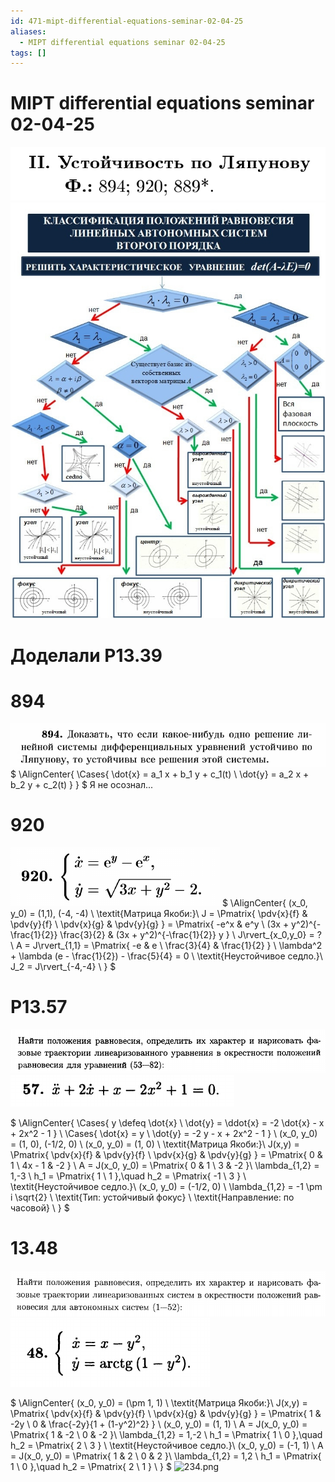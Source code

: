 ```yaml
---
id: 471-mipt-differential-equations-seminar-02-04-25
aliases:
  - MIPT differential equations seminar 02-04-25
tags: []
---
```


# MIPT differential equations seminar 02-04-25

![1.png](assets/imgs/02-04-25_16-00-01_138_02-04-25_16-00-01_194.png)
![2.png](assets/imgs/26-03-25_15-46-21_828_26-03-25_15-46-21_352.png)

# Доделали Р13.39

# 894

![894.png](assets/imgs/02-04-25_16-07-54_429_02-04-25_16-07-54_382.png)
$
\AlignCenter{
\Cases{
\dot{x} = a_1 x + b_1 y + c_1(t) \\
\dot{y} = a_2 x + b_2 y + c_2(t)
}
}
$
Я не осознал...

# 920

![920.png](assets/imgs/02-04-25_16-08-14_304_02-04-25_16-08-14_582.png)
$
\AlignCenter{
(x_0, y_0) = (1,1), (-4, -4) \\
\textit{Матрица Якоби:}\\
J = \Pmatrix{
\pdv{x}{f} & \pdv{y}{f} \\
\pdv{x}{g} & \pdv{y}{g}
} = \Pmatrix{
-e^x & e^y \\
(3x + y^2)^{-\frac{1}{2}} \frac{3}{2} & (3x + y^2)^{-\frac{1}{2}} y
} \\
J\rvert_{x_0,y_0} = ? \\
A = J\rvert_{1,1} = \Pmatrix{
-e & e \\
\frac{3}{4} & \frac{1}{2}
} \\
\lambda^2 + \lambda (e - \frac{1}{2}) - \frac{5}{4} = 0 \\
\textit{Неустойчивое седло.}\\
J_2 = J\rvert_{-4,-4} \\
}
$

# Р13.57

![1357.png](assets/imgs/02-04-25_16-27-54_774_02-04-25_16-27-54_147.png)
![13572.png](assets/imgs/02-04-25_16-28-39_614_02-04-25_16-28-39_925.png)

$
\AlignCenter{
\Cases{
y \defeq \dot{x} \\
\dot{y} = \ddot{x} = -2 \dot{x} - x + 2x^2 - 1
} \\
\Cases{
\dot{x} = y \\
\dot{y} = -2 y - x + 2x^2 - 1
} \\
(x_0, y_0) = (1, 0), (-1/2, 0) \\
(x_0, y_0) = (1, 0) \\
\textit{Матрица Якоби:}\\
J(x,y) = \Pmatrix{
\pdv{x}{f} & \pdv{y}{f} \\
\pdv{x}{g} & \pdv{y}{g}
} = \Pmatrix{
0 & 1 \\
4x - 1 & -2
} \\
A = J(x_0, y_0) = \Pmatrix{
0 & 1 \\
3 & -2
}\\
\lambda_{1,2} = 1,-3 \\
h_1 = \Pmatrix{
1 \\ 1
},\quad
h_2 = \Pmatrix{
-1 \\ 3
} \\
\textit{Неустойчивое седло.}\\
(x_0, y_0) = (-1/2, 0) \\
\lambda_{1,2} = -1 \pm i \sqrt{2} \\
\textit{Тип: устойчивый фокус} \\
\textit{Направление: по часовой} \\
}
$

# 13.48

![.png](assets/imgs/02-04-25_17-24-32_321_02-04-25_17-24-32_501.png)
![13-48.png](assets/imgs/02-04-25_16-45-46_100_02-04-25_16-45-46_814.png)

$
\AlignCenter{
(x_0, y_0) = (\pm 1, 1) \\
\textit{Матрица Якоби:}\\
J(x,y) = \Pmatrix{
\pdv{x}{f} & \pdv{y}{f} \\
\pdv{x}{g} & \pdv{y}{g}
} = \Pmatrix{
1 & -2y \\
0 & \frac{-2y}{1 + (1-y^2)^2}
} \\
(x_0, y_0) = (1, 1) \\
A = J(x_0, y_0) = \Pmatrix{
1 & -2 \\
0 & -2
}\\
\lambda_{1,2} = 1,-2 \\
h_1 = \Pmatrix{
1 \\ 0
},\quad
h_2 = \Pmatrix{
2 \\ 3
} \\
\textit{Неустойчивое седло.}\\
(x_0, y_0) = (-1, 1) \\
A = J(x_0, y_0) = \Pmatrix{
1 & 2 \\
0 & 2
}\\
\lambda_{1,2} = 1,2 \\
h_1 = \Pmatrix{
1 \\ 0
},\quad
h_2 = \Pmatrix{
2 \\ 1
} \\
}
$
![234.png](assets/imgs/02-04-25_17-00-29_963_02-04-25_17-00-24_966.png)
